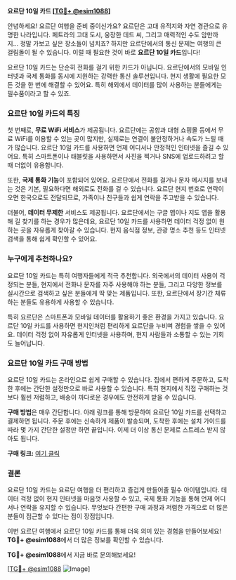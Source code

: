 **요르단 10일 카드 [[TG💪+ @esim1088](https://t.me/s/esim1088)]**

안녕하세요! 요르단 여행을 준비 중이신가요? 요르단은 고대 유적지와 자연 경관으로 유명한 나라입니다. 페트라의 고대 도시, 웅장한 데드 씨, 그리고 매력적인 수도 암만까지… 정말 가보고 싶은 장소들이 넘치죠? 하지만 요르단에서의 통신 문제는 여행의 큰 걸림돌이 될 수 있습니다. 이럴 때 필요한 것이 바로 **요르단 10일 카드**입니다!

요르단 10일 카드는 단순히 전화를 걸기 위한 카드가 아닙니다. 요르단에서의 모바일 인터넷과 국제 통화를 동시에 지원하는 강력한 통신 솔루션입니다. 현지 생활에 필요한 모든 것을 한 번에 해결할 수 있어요. 특히 해외에서 데이터를 많이 사용하는 분들에게는 필수품이라고 할 수 있죠.

### 요르단 10일 카드의 특징

첫 번째로, **무료 WiFi 서비스**가 제공됩니다. 요르단에는 공항과 대형 쇼핑몰 등에서 무료 WiFi를 이용할 수 있는 곳이 많지만, 실제로는 연결이 불안정하거나 속도가 느릴 때가 많습니다. 요르단 10일 카드를 사용하면 언제 어디서나 안정적인 인터넷을 즐길 수 있어요. 특히 스마트폰이나 태블릿을 사용하면서 사진을 찍거나 SNS에 업로드하려고 할 때 더없이 유용합니다.

또한, **국제 통화 기능**이 포함되어 있어요. 요르단에서 전화를 걸거나 문자 메시지를 보내는 것은 기본, 필요하다면 해외로도 전화를 걸 수 있습니다. 요르단 현지 번호로 연락이 오면 한국으로도 전달되므로, 가족이나 친구들과 쉽게 연락을 주고받을 수 있습니다.

더불어, **데이터 무제한** 서비스도 제공됩니다. 요르단에서는 구글 맵이나 지도 앱을 활용해 길 찾기를 하는 경우가 많은데요, 요르단 10일 카드를 사용하면 데이터 걱정 없이 원하는 곳을 자유롭게 찾아갈 수 있습니다. 현지 음식점 정보, 관광 명소 추천 등도 인터넷 검색을 통해 쉽게 확인할 수 있어요.

### 누구에게 추천하나요?

요르단 10일 카드는 특히 여행자들에게 적극 추천합니다. 외국에서의 데이터 사용이 걱정되는 분들, 현지에서 전화나 문자를 자주 사용해야 하는 분들, 그리고 다양한 정보를 실시간으로 검색하고 싶은 분들에게 딱 맞는 제품입니다. 또한, 요르단에서 장기간 체류하는 분들도 유용하게 사용할 수 있습니다.

특히 요르단은 스마트폰과 모바일 데이터를 활용하기 좋은 환경을 가지고 있습니다. 요르단 10일 카드를 사용하면 현지인처럼 편리하게 요르단을 누비며 경험을 쌓을 수 있어요. 데이터 걱정 없이 자유롭게 인터넷을 사용하며, 현지 사람들과 소통할 수 있는 기회도 늘어납니다.

### 요르단 10일 카드 구매 방법

요르단 10일 카드는 온라인으로 쉽게 구매할 수 있습니다. 집에서 편하게 주문하고, 도착한 후에는 간단한 설정만으로 바로 사용할 수 있습니다. 특히 현지에서 직접 구매하는 것보다 훨씬 저렴하고, 배송이 까다로운 경우에도 안전하게 받을 수 있습니다.

**구매 방법**은 매우 간단합니다. 아래 링크를 통해 방문하여 요르단 10일 카드를 선택하고 결제하면 됩니다. 주문 후에는 신속하게 제품이 발송되며, 도착한 후에는 설치 가이드를 따라 몇 가지 간단한 설정만 하면 끝입니다. 이제 더 이상 통신 문제로 스트레스 받지 않아도 됩니다.

**구매 링크:** [여기 클릭](#)

### 결론

요르단 10일 카드는 요르단 여행을 더 편리하고 즐겁게 만들어줄 필수 아이템입니다. 데이터 걱정 없이 현지 인터넷을 마음껏 사용할 수 있고, 국제 통화 기능을 통해 언제 어디서나 연락을 유지할 수 있습니다. 무엇보다 간편한 구매 과정과 저렴한 가격으로 더 많은 분들이 접근할 수 있다는 점이 장점입니다.

이번 요르단 여행에서 요르단 10일 카드를 통해 더욱 의미 있는 경험을 만들어보세요! **TG💪+ @esim1088**에서 더 많은 정보를 확인할 수 있습니다.

**TG💪+ @esim1088**에서 지금 바로 문의해보세요! 

[[TG💪+ @esim1088](https://t.me/s/esim1088) ![Image](https://i.postimg.cc/Y0z9fWf4/image.png)]